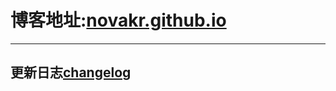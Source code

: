 # 博客地址:[novakr.github.io](http://novakr.github.io)
---

## 更新日志[changelog](https://github.com/novakr/novakr.github.io/blob/master/changelog.md)


